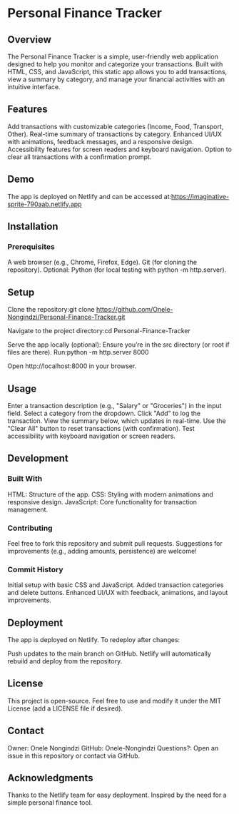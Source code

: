 # Personal Finance Tracker
## Overview
The Personal Finance Tracker is a simple, user-friendly web application designed to help you monitor and categorize your transactions. Built with HTML, CSS, and JavaScript, this static app allows you to add transactions, view a summary by category, and manage your financial activities with an intuitive interface.
## Features

Add transactions with customizable categories (Income, Food, Transport, Other).
Real-time summary of transactions by category.
Enhanced UI/UX with animations, feedback messages, and a responsive design.
Accessibility features for screen readers and keyboard navigation.
Option to clear all transactions with a confirmation prompt.

## Demo
The app is deployed on Netlify and can be accessed at:https://imaginative-sprite-790aab.netlify.app
## Installation
### Prerequisites

A web browser (e.g., Chrome, Firefox, Edge).
Git (for cloning the repository).
Optional: Python (for local testing with python -m http.server).

## Setup

Clone the repository:git clone https://github.com/Onele-Nongindzi/Personal-Finance-Tracker.git


Navigate to the project directory:cd Personal-Finance-Tracker


Serve the app locally (optional):
Ensure you’re in the src directory (or root if files are there).
Run:python -m http.server 8000


Open http://localhost:8000 in your browser.



## Usage

Enter a transaction description (e.g., "Salary" or "Groceries") in the input field.
Select a category from the dropdown.
Click "Add" to log the transaction.
View the summary below, which updates in real-time.
Use the "Clear All" button to reset transactions (with confirmation).
Test accessibility with keyboard navigation or screen readers.

## Development
### Built With

HTML: Structure of the app.
CSS: Styling with modern animations and responsive design.
JavaScript: Core functionality for transaction management.

### Contributing
Feel free to fork this repository and submit pull requests. Suggestions for improvements (e.g., adding amounts, persistence) are welcome!
### Commit History

Initial setup with basic CSS and JavaScript.
Added transaction categories and delete buttons.
Enhanced UI/UX with feedback, animations, and layout improvements.

## Deployment
The app is deployed on Netlify. To redeploy after changes:

Push updates to the main branch on GitHub.
Netlify will automatically rebuild and deploy from the repository.

## License
This project is open-source. Feel free to use and modify it under the MIT License (add a LICENSE file if desired).
## Contact

Owner: Onele Nongindzi
GitHub: Onele-Nongindzi
Questions?: Open an issue in this repository or contact via GitHub.

## Acknowledgments

Thanks to the Netlify team for easy deployment.
Inspired by the need for a simple personal finance tool.

